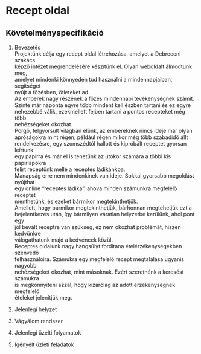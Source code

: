# Recept oldal

Követelményspecifikáció
---
1. Bevezetés <br/>
Projektünk célja egy recept oldal létrehozása, amelyet a  Debreceni szakács <br/>
képző intézet megrendelésére készítünk el. Olyan weboldalt álmodtunk meg, <br/>
amelyet mindenki könnyedén tud használni a mindennapjaiban, segítséget<br/>
nyújt a főzésben, ötleteket ad. <br/>
Az emberek nagy részének a főzés mindennapi tevékenységnek számít. <br/>
Szinte már naponta egyre több mindent kell észben tartani és ez egyre <br/>
nehezebbé válik, ezekmellett  fejben tartani a pontos recepteket még több <br/>
nehézségeket okozhat. <br/>
Pörgő, felgyorsult világban élünk, az embereknek nincs ideje már olyan <br/>
apróságokra mint régen, például régen mikor még több szabadidő állt <br/>
rendelkezésre, egy szomszédtól hallott és kipróbált receptet gyorsan leírtunk <br/>
egy papírra és már el is tehetünk az utókor számára a többi kis papírlapokra <br/>
felírt receptünk mellé a receptes ládikánkba.<br/>
Manapság erre nem mindenkinek van ideje. Sokkal gyorsabb megoldást nyújthat <br/>
egy online “receptes ládika”, ahova minden számunkra megfelelő receptet <br/>
menthetünk, és ezeket bármikor megtekinthetjük. <br/>
Amellett, hogy bármikor megtekinthetjük, bárhonnan megtehetjük ezt a <br/>
bejelentkezés után, így bármilyen váratlan helyzetbe kerülünk, ahol pont egy <br/>
jól bevált receptre van szükség, ez nem okozhat problémát, hiszen kedvünkre <br/>
válogathatunk majd a kedvencek közül. <br/>
Receptes oldalunk nagy hangsúlyt fordítana ételérzékenységekben szenvedő <br/>
felhasználóira. Számukra egy megfelelő recept megtalálása ugyanis nagyobb  <br/>
nehézségeket okozhat, mint másoknak. Ezért szeretnénk a keresést számukra <br/>
is megkönnyíteni azzal, hogy kizárólag az adott érzékenységnek megfelelő <br/>
ételeket jelenítjük meg.<br/>

2. Jelenlegi helyzet<br/>

3. Vágyálom rendszer<br/>

4. Jelenlegi üzelti folyamatok<br/>

5. Igényelt üzleti feladatok<br/>
